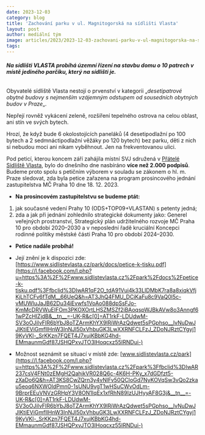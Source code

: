 ```yaml
---
date: 2023-12-03
category: blog
title: 'Zachování parku v ul. Magnitogorská na sídlišti Vlasta'
layout: post
author: mediální tým
image: articles/2023/2023-12-03-zachovani-parku-v-ul-magnitogorska-na-sidlisti-vlasta.jpg
tags:
---
```



###### **Na sídlišti VLASTA probíhá územní řízení na stavbu domu o 10 patrech v místě jediného parčíku, který na sídlišti je.**

Obyvatelé sídliště Vlasta nestojí o prvenství v kategorii „_desetipatrové obytné budovy s nejmenším vzájemným odstupem od sousedních obytných budov v Praze_„.

Nepřejí rovněž vykácení zeleně, rozšíření tepelného ostrova na celou oblast, ani stín ve svých bytech.

Hrozí, že když bude 6 okolostojících paneláků (4 desetipodlažní po 100 bytech a 2 sedmnáctipodlažní věžáky po 120 bytech) bez parku, děti z nich si nebudou moci ani nikam vyběhnout. Jen na frekventovanou ulici.

Pod peticí, kterou koncem září zahájila místní SVJ sdružená v  [Přátelé Sídliště Vlasta](https://www.facebook.com/groups/pratelesidlistevlasta/?__cft__[0]=AZX0RneBH4ns97n6lqgbxfYzXUdUTtr00GGWuTq-Uke_tV88Cw9XjALZOfKhPXDTQ-KokW3pHiGVfSmYC_swyLYCqQ_QaVJgiV6qPOvRsYrUdBRai_S1f70C8RGZpasOk382rygJa82P8emUYxsruPpuwpEedYomTq5qdnQlp5578VUaJlc1IrcB9LDgyemA_KA&__tn__=-UK-R), bylo do dnešního dne nasbíráno  **více než 2.000 podpisů**.  
Budeme proto spolu s petičním výborem v souladu se zákonem o hl. m. Praze sledovat, zda byla petice zařazena na program prosincového jednání zastupitelstva MČ Praha 10 dne 18. 12. 2023.

-   **Na prosincovém zastupitelstvu se budeme ptát:**

1.  jak současné vedení Prahy 10 (ODS+TOP09+VLASTAN) s petenty jedná;
2.  zda a jak při jednání zohlednilo strategické dokumenty jako: Generel veřejných prostranství, Strategický plán udržitelného rozvoje MČ Praha 10 pro období 2020–2030 a v neposlední řadě kruciální Koncepci rodinné politiky městské části Praha 10 pro období 2024–2030.

-   **Petice nadále probíhá!**

-   Její znění je k dispozici zde:  [https://www.sidlistevlasta.cz/park/docs/petice-k-tisku.pdf](https://l.facebook.com/l.php?u=https%3A%2F%2Fwww.sidlistevlasta.cz%2Fpark%2Fdocs%2Fpetice-k-tisku.pdf%3Ffbclid%3DIwAR1qF2O_tdA91Vui4k33LIDMbK7ra8a8xiqkVfjKjLhTCFv6fTdM__66UeQ&h=AT3JhQ4FMU_DCiKaFu8c9VaQ0l5c-vMUWIuJaJB62Du34iEvwfs1VoAo088dpSsFJo-KmMcDRVWuEIFOm3PKOXOrtLHSZMSZf2iBAoqspWJBkAVw8o3Anngf61wPZcHIZjdB&__tn__=-UK-R&c[0]=AT1rkF-LDUdwM-SV3oOJiIvFIR6bYbJ8oTZArmKhYX9lRiWrAzQdwet5sPGphso__lvNuDwJJlKtiEViGmflIHnW3InNJl50xVhbuGK3LwXXRNFCLFzJ_ZDoNJRztCYgyj19KyVKl-_SrKKzn7FQET4J7xujKBbKG4hd-EMmaunmGdf87JSHQPxvJTO3lHoqcxz55IRNDui-)
-   Možnost seznámit se situací v místě zde: [www.sidlistevlasta.cz/park](https://l.facebook.com/l.php?u=https%3A%2F%2Fwww.sidlistevlasta.cz%2Fpark%3Ffbclid%3DIwAR237csV4FNt0zEMgH2QahjkVR028Q6c-4K6H-PKy_x7dGDfzt5-zXaDo6Q&h=AT3KS8CwZQrn3y4vNlFv50QCIoGd7NyKOVqSw3vQo2zkau5eoq6NXWOldPmn0-1sUNU9vgT1wHSuCWvOdLm-9BrprEEuVNVzGRHpY3V8ON1IqEx1xfRhN89IzUJHyyAF8G3j&__tn__=-UK-R&c[0]=AT1rkF-LDUdwM-SV3oOJiIvFIR6bYbJ8oTZArmKhYX9lRiWrAzQdwet5sPGphso__lvNuDwJJlKtiEViGmflIHnW3InNJl50xVhbuGK3LwXXRNFCLFzJ_ZDoNJRztCYgyj19KyVKl-_SrKKzn7FQET4J7xujKBbKG4hd-EMmaunmGdf87JSHQPxvJTO3lHoqcxz55IRNDui-)
